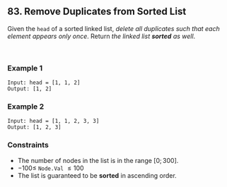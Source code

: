 ## 83. Remove Duplicates from Sorted List

Given the `head` of a sorted linked list, _delete all duplicates such that each element appears only once_. Return _the linked list **sorted** as well_.

<br>

### Example 1

```
Input: head = [1, 1, 2]
Output: [1, 2]
```

### Example 2

```
Input: head = [1, 1, 2, 3, 3]
Output: [1, 2, 3]
```

### Constraints

- The number of nodes in the list is in the range $[0; 300]$.
- $-100 \leqslant$ `Node.Val` $\leqslant 100$
- The list is guaranteed to be **sorted** in ascending order.
